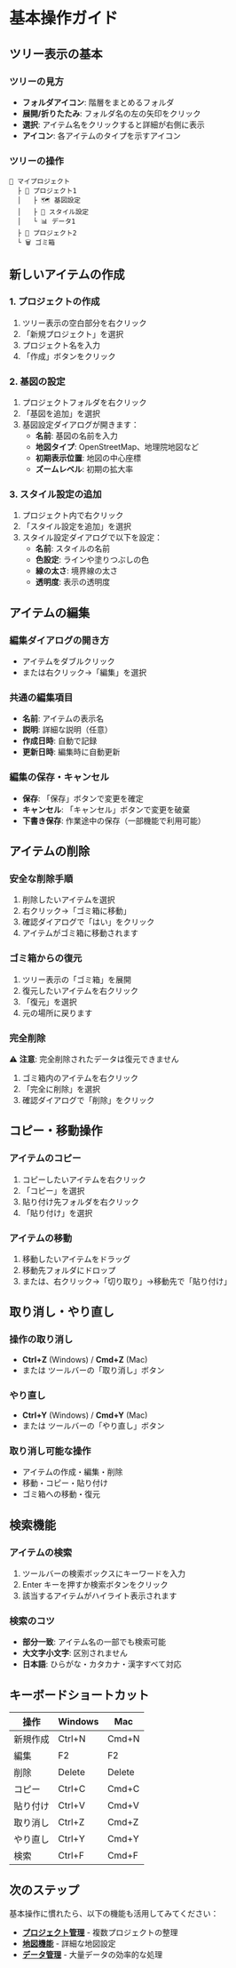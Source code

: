 # 基本操作ガイド

## ツリー表示の基本

### ツリーの見方
- **フォルダアイコン**: 階層をまとめるフォルダ
- **展開/折りたたみ**: フォルダ名の左の矢印をクリック
- **選択**: アイテム名をクリックすると詳細が右側に表示
- **アイコン**: 各アイテムのタイプを示すアイコン

### ツリーの操作
```
📁 マイプロジェクト
  ├ 📁 プロジェクト1
  │   ├ 🗺️ 基図設定
  │   ├ 🎨 スタイル設定
  │   └ 📊 データ1
  ├ 📁 プロジェクト2
  └ 🗑️ ゴミ箱
```

## 新しいアイテムの作成

### 1. プロジェクトの作成
1. ツリー表示の空白部分を右クリック
2. 「新規プロジェクト」を選択
3. プロジェクト名を入力
4. 「作成」ボタンをクリック

### 2. 基図の設定
1. プロジェクトフォルダを右クリック
2. 「基図を追加」を選択
3. 基図設定ダイアログが開きます：
   - **名前**: 基図の名前を入力
   - **地図タイプ**: OpenStreetMap、地理院地図など
   - **初期表示位置**: 地図の中心座標
   - **ズームレベル**: 初期の拡大率

### 3. スタイル設定の追加
1. プロジェクト内で右クリック
2. 「スタイル設定を追加」を選択
3. スタイル設定ダイアログで以下を設定：
   - **名前**: スタイルの名前
   - **色設定**: ラインや塗りつぶしの色
   - **線の太さ**: 境界線の太さ
   - **透明度**: 表示の透明度

## アイテムの編集

### 編集ダイアログの開き方
- アイテムをダブルクリック
- または右クリック→「編集」を選択

### 共通の編集項目
- **名前**: アイテムの表示名
- **説明**: 詳細な説明（任意）
- **作成日時**: 自動で記録
- **更新日時**: 編集時に自動更新

### 編集の保存・キャンセル
- **保存**: 「保存」ボタンで変更を確定
- **キャンセル**: 「キャンセル」ボタンで変更を破棄
- **下書き保存**: 作業途中の保存（一部機能で利用可能）

## アイテムの削除

### 安全な削除手順
1. 削除したいアイテムを選択
2. 右クリック→「ゴミ箱に移動」
3. 確認ダイアログで「はい」をクリック
4. アイテムがゴミ箱に移動されます

### ゴミ箱からの復元
1. ツリー表示の「ゴミ箱」を展開
2. 復元したいアイテムを右クリック
3. 「復元」を選択
4. 元の場所に戻ります

### 完全削除
⚠️ **注意**: 完全削除されたデータは復元できません
1. ゴミ箱内のアイテムを右クリック
2. 「完全に削除」を選択
3. 確認ダイアログで「削除」をクリック

## コピー・移動操作

### アイテムのコピー
1. コピーしたいアイテムを右クリック
2. 「コピー」を選択
3. 貼り付け先フォルダを右クリック
4. 「貼り付け」を選択

### アイテムの移動
1. 移動したいアイテムをドラッグ
2. 移動先フォルダにドロップ
3. または、右クリック→「切り取り」→移動先で「貼り付け」

## 取り消し・やり直し

### 操作の取り消し
- **Ctrl+Z** (Windows) / **Cmd+Z** (Mac)
- または ツールバーの「取り消し」ボタン

### やり直し
- **Ctrl+Y** (Windows) / **Cmd+Y** (Mac)
- または ツールバーの「やり直し」ボタン

### 取り消し可能な操作
- アイテムの作成・編集・削除
- 移動・コピー・貼り付け
- ゴミ箱への移動・復元

## 検索機能

### アイテムの検索
1. ツールバーの検索ボックスにキーワードを入力
2. Enter キーを押すか検索ボタンをクリック
3. 該当するアイテムがハイライト表示されます

### 検索のコツ
- **部分一致**: アイテム名の一部でも検索可能
- **大文字小文字**: 区別されません
- **日本語**: ひらがな・カタカナ・漢字すべて対応

## キーボードショートカット

| 操作 | Windows | Mac |
|------|---------|-----|
| 新規作成 | Ctrl+N | Cmd+N |
| 編集 | F2 | F2 |
| 削除 | Delete | Delete |
| コピー | Ctrl+C | Cmd+C |
| 貼り付け | Ctrl+V | Cmd+V |
| 取り消し | Ctrl+Z | Cmd+Z |
| やり直し | Ctrl+Y | Cmd+Y |
| 検索 | Ctrl+F | Cmd+F |

## 次のステップ

基本操作に慣れたら、以下の機能も活用してみてください：

- **[プロジェクト管理](./02-project-management.md)** - 複数プロジェクトの整理
- **[地図機能](./03-map-features.md)** - 詳細な地図設定
- **[データ管理](./04-data-management.md)** - 大量データの効率的な処理